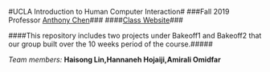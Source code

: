 #UCLA Introduction to Human Computer Interaction#
###Fall 2019 Professor [Anthony Chen](https://www.ee.ucla.edu/xiang-anthony-chen/)###
####[Class Website](https://www.notion.so/2019-Fall-ECE-209AS-Human-Computer-Interaction-82df29ed1b1f49c4bcb245550133f3f8)###

####This repository includes two projects under Bakeoff1 and Bakeoff2 that our group built over the 10 weeks period of the course.#####

*Team members:* **Haisong Lin,Hannaneh Hojaiji,Amirali Omidfar** 

